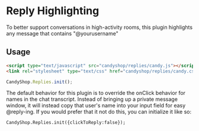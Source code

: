 # Reply Highlighting

To better support conversations in high-activity rooms, this plugin highlights any message that contains "@yourusername"

## Usage

```HTML
<script type="text/javascript" src="candyshop/replies/candy.js"></script>
<link rel="stylesheet" type="text/css" href="candyshop/replies/candy.css" />
```

```JavaScript
CandyShop.Replies.init();
```

The default behavior for this plugin is to override the onClick behavior for names in the chat transcript. Instead of bringing up a private message window, it will instead copy that user's name into your input field for easy @reply-ing. If you would prefer that it not do this, you can initialize it like so:

```JavaScipt
CandyShop.Replies.init({clickToReply:false});
```` 
